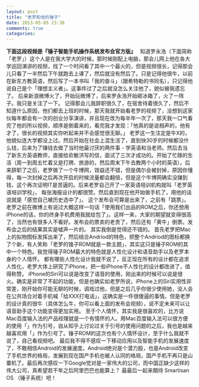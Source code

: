 ```yaml
---
layout: post
title: "老罗和他的锤子"
date: 2013-05-05 23:30
comments: true
categories: 
---
```


**下面这段视频是『锤子智能手机操作系统发布会官方版』**   知道罗永浩（下面简称「老罗」）这个人是在我大学大的时候，那时候刚配上电脑，那会儿网上他在各大学巡回演讲的视频，找了一个时间看了其中一个最火的，但是视频很长，记得那会儿只看了一半然后下午就跑去上课了，然后就没有然后了。只是记得他很牛，以前在新东方教英语，然后写了一本书叫「我的奋斗」（跟希特勒的书同名），只记得他说自己是个「理想主义者」。这事件过了之后就没怎么关注他了，貌似被我遗忘了。 后来新浪微博火了，开始玩微博了，后来罗永浩开始砸冰箱了，火了一阵子。我只是关注了一下。 记得那会儿我辞职很久了，在宿舍待着很久了，然后不知道什么原因，他们都去上班的时候，那天我就开始看老罗的视频了，没想到这家伙每年都会有一次的创业分享演讲，并且现在改为每半年一次了，那天我一口气看完了他的所以视频，顺序是倒着来的，看完我才发现：「他真的是说相声的，他有才了，很长的视频其实你听起来并不会感觉很无聊。」 老罗这一生注定是牛X的，他貌似连大学都没上过。然后开始在社会上混生活了，直到快30岁的时候都没什么钱，后来为了赚钱去做了当时他最讨厌的两件事 - 学英语和当老师。然后去当了新东方英语教师，直接给俞敏洪写的信，面试了三次才成功的。开始了忙碌的生活（周一到周五忙着又是打牌、旅游的，然后周末下午去教两个小时的英语）。后来辞职了之后，老罗做了一个牛博网，效益还不错，但是偶尔会被封掉，原因你懂得，每一次封掉之后再次开启的时候流量都会翻倍，但是这个牛博网确实没赚到钱，这个再次证明IT是苦逼的。后来老罗自己开了一家英语培训机构就叫「老罗英语培训学校」， 每张海报设计的都很赞。然后直到现在他开始做手机了，用他的话说就是「感觉自己被历史选中了」。 这个发布会可算是出来了，之前有「跳票」。老罗之前在微博上有说过大概这样一句话「使用我们出品的ROM之后，你还想用iPhone的话，你的终身手机费用我就给包了」。这样一来，大家的期望就变得很高了，当然也有很多人不看好。发布会的票卖的老贵了，然后还有「黄牛」倒票。发布会之后的结果其实是嘘声一片的。 其实我倒是觉得还不错的。 首先老罗把Mac上的拟物图标发挥出来了，然后结合Andriod的特色，把整个Andriod的图标都换了个新，有人笑称「老罗的锥子ROM就是一款主题」，其实这只是锤子ROM的其中一个特色。我觉得锤子ROM最大的特色就是人性化设计和语音助手以及老罗本身的个人情怀。 都有哪些人性化设计我就不说了，反正现在所有的设计都在追求人性化，老罗大体上研究了iPhone，把一些iPhone不人性化的设计都改进了，值得称赞。 iPhone的Siri可以说是改变了语音的使用，刚出来的时候可以说是很火。确实是非常了不起的功能，但是也确实如老罗所说，iPhone上的Siri实用性非常差，刚开始你可能无聊的时候，调戏过他，但是之后几乎你很少使用她，没人会在公共场合对着手机喊「给XXX打电话」，这确实是一件很傻逼的事情。但是老罗的设计真的很牛（具体怎么牛，你可以看上面的发布会视频），说不定未来可以让语音助手这个功能变得更加实用。 至于个人情怀，其实我是很喜欢的，比方说Mac百度输入法的产品经理就是一个有情怀的人。用Mac百度输入法可以很方便的使用「」作为引号，自从知乎上讨论过关于引号的使用问题的之后，我也是越来越喜欢用「」作为引号了。锤子ROM的这次也有个人情怀设计，至于什么我就不说了，自己看视频吧。 最后我不得不感叹一下移动应用以及智能手机的发展速度了，不敢相信Android的发展速度。Android绝对是个潜力股，也是Android改变了手机世界的格局，发展到现在国产手机也被人认同的格局，国产手机不再只是山寨机了。最后再次感叹一下Google觉对是一家伟大的公司，而中国正缺少这样的伟大公司，真希望若干年之后阿里巴巴也能算上？ 最最后一起来期待 Smartisan OS （锤子系统）吧！